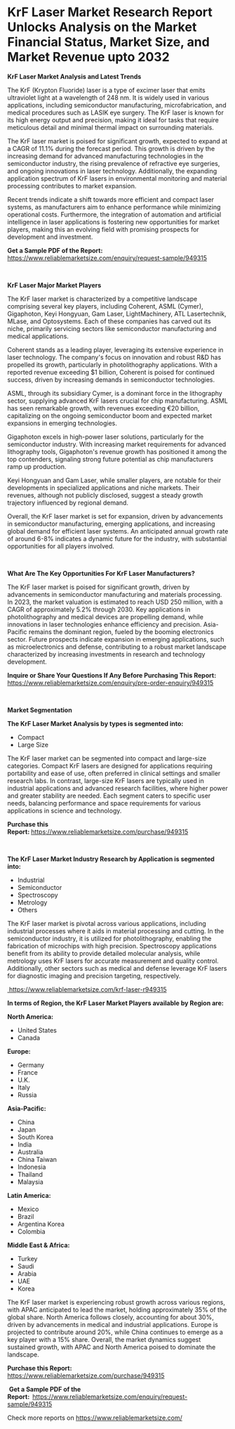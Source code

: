 <p><h1>KrF Laser Market Research Report Unlocks Analysis on the Market Financial Status, Market Size, and Market Revenue upto 2032</h1></p><p><strong>KrF Laser Market Analysis and Latest Trends</strong></p>
<p><p>The KrF (Krypton Fluoride) laser is a type of excimer laser that emits ultraviolet light at a wavelength of 248 nm. It is widely used in various applications, including semiconductor manufacturing, microfabrication, and medical procedures such as LASIK eye surgery. The KrF laser is known for its high energy output and precision, making it ideal for tasks that require meticulous detail and minimal thermal impact on surrounding materials.</p><p>The KrF laser market is poised for significant growth, expected to expand at a CAGR of 11.1% during the forecast period. This growth is driven by the increasing demand for advanced manufacturing technologies in the semiconductor industry, the rising prevalence of refractive eye surgeries, and ongoing innovations in laser technology. Additionally, the expanding application spectrum of KrF lasers in environmental monitoring and material processing contributes to market expansion. </p><p>Recent trends indicate a shift towards more efficient and compact laser systems, as manufacturers aim to enhance performance while minimizing operational costs. Furthermore, the integration of automation and artificial intelligence in laser applications is fostering new opportunities for market players, making this an evolving field with promising prospects for development and investment.</p></p>
<p><strong>Get a Sample PDF of the Report:&nbsp;</strong> <a href="https://www.reliablemarketsize.com/enquiry/request-sample/949315?utm_campaign=2276&utm_medium=2&utm_source=Github&utm_content=ia&utm_term=20022025&utm_id=krf-laser">https://www.reliablemarketsize.com/enquiry/request-sample/949315</a></p>
<p>&nbsp;</p>
<p><strong>KrF Laser Major Market Players</strong></p>
<p><p>The KrF laser market is characterized by a competitive landscape comprising several key players, including Coherent, ASML (Cymer), Gigaphoton, Keyi Hongyuan, Gam Laser, LightMachinery, ATL Lasertechnik, MLase, and Optosystems. Each of these companies has carved out its niche, primarily servicing sectors like semiconductor manufacturing and medical applications.</p><p>Coherent stands as a leading player, leveraging its extensive experience in laser technology. The company's focus on innovation and robust R&D has propelled its growth, particularly in photolithography applications. With a reported revenue exceeding $1 billion, Coherent is poised for continued success, driven by increasing demands in semiconductor technologies.</p><p>ASML, through its subsidiary Cymer, is a dominant force in the lithography sector, supplying advanced KrF lasers crucial for chip manufacturing. ASML has seen remarkable growth, with revenues exceeding €20 billion, capitalizing on the ongoing semiconductor boom and expected market expansions in emerging technologies.</p><p>Gigaphoton excels in high-power laser solutions, particularly for the semiconductor industry. With increasing market requirements for advanced lithography tools, Gigaphoton's revenue growth has positioned it among the top contenders, signaling strong future potential as chip manufacturers ramp up production.</p><p>Keyi Hongyuan and Gam Laser, while smaller players, are notable for their developments in specialized applications and niche markets. Their revenues, although not publicly disclosed, suggest a steady growth trajectory influenced by regional demand.</p><p>Overall, the KrF laser market is set for expansion, driven by advancements in semiconductor manufacturing, emerging applications, and increasing global demand for efficient laser systems. An anticipated annual growth rate of around 6-8% indicates a dynamic future for the industry, with substantial opportunities for all players involved.</p></p>
<p>&nbsp;</p>
<p><strong>What Are The Key Opportunities For KrF Laser Manufacturers?</strong></p>
<p><p>The KrF laser market is poised for significant growth, driven by advancements in semiconductor manufacturing and materials processing. In 2023, the market valuation is estimated to reach USD 250 million, with a CAGR of approximately 5.2% through 2030. Key applications in photolithography and medical devices are propelling demand, while innovations in laser technologies enhance efficiency and precision. Asia-Pacific remains the dominant region, fueled by the booming electronics sector. Future prospects indicate expansion in emerging applications, such as microelectronics and defense, contributing to a robust market landscape characterized by increasing investments in research and technology development.</p></p>
<p><strong>Inquire or Share Your Questions If Any Before Purchasing This Report:</strong> <a href="https://www.reliablemarketsize.com/enquiry/pre-order-enquiry/949315?utm_campaign=2276&utm_medium=2&utm_source=Github&utm_content=ia&utm_term=20022025&utm_id=krf-laser">https://www.reliablemarketsize.com/enquiry/pre-order-enquiry/949315</a></p>
<p>&nbsp;</p>
<p><strong>Market Segmentation</strong></p>
<p><strong>The KrF Laser Market Analysis by types is segmented into:</strong></p>
<p><ul><li>Compact</li><li>Large Size</li></ul></p>
<p><p>The KrF laser market can be segmented into compact and large-size categories. Compact KrF lasers are designed for applications requiring portability and ease of use, often preferred in clinical settings and smaller research labs. In contrast, large-size KrF lasers are typically used in industrial applications and advanced research facilities, where higher power and greater stability are needed. Each segment caters to specific user needs, balancing performance and space requirements for various applications in science and technology.</p></p>
<p><strong>Purchase this Report:&nbsp;</strong><a href="https://www.reliablemarketsize.com/purchase/949315?utm_campaign=2276&utm_medium=2&utm_source=Github&utm_content=ia&utm_term=20022025&utm_id=krf-laser">https://www.reliablemarketsize.com/purchase/949315</a></p>
<p>&nbsp;</p>
<p><strong>The KrF Laser Market Industry Research by Application is segmented into:</strong></p>
<p><ul><li>Industrial</li><li>Semiconductor</li><li>Spectroscopy</li><li>Metrology</li><li>Others</li></ul></p>
<p><p>The KrF laser market is pivotal across various applications, including industrial processes where it aids in material processing and cutting. In the semiconductor industry, it is utilized for photolithography, enabling the fabrication of microchips with high precision. Spectroscopy applications benefit from its ability to provide detailed molecular analysis, while metrology uses KrF lasers for accurate measurement and quality control. Additionally, other sectors such as medical and defense leverage KrF lasers for diagnostic imaging and precision targeting, respectively.</p></p>
<p><a href="https://www.reliablemarketsize.com/krf-laser-r949315?utm_campaign=2276&utm_medium=2&utm_source=Github&utm_content=ia&utm_term=20022025&utm_id=krf-laser">&nbsp;https://www.reliablemarketsize.com/krf-laser-r949315</a></p>
<p><strong>In terms of Region, the KrF Laser Market Players available by Region are:</strong></p>
<p>
    <p> <strong> North America: </strong>
        <ul>
            <li>United States</li>
            <li>Canada</li>
        </ul>
        </p> 
    <p> <strong> Europe: </strong>
        <ul>
            <li>Germany</li>
            <li>France</li>
            <li>U.K.</li>
            <li>Italy</li>
            <li>Russia</li>
        </ul>
        </p> 
    <p> <strong> Asia-Pacific: </strong>
        <ul>
            <li>China</li>
            <li>Japan</li>
            <li>South Korea</li>
            <li>India</li>
            <li>Australia</li>
            <li>China Taiwan</li>
            <li>Indonesia</li>
            <li>Thailand</li>
            <li>Malaysia</li>
        </ul>
        </p> 
    <p> <strong> Latin America: </strong>
        <ul>
            <li>Mexico</li>
            <li>Brazil</li>
            <li>Argentina Korea</li>
            <li>Colombia</li>
        </ul>
        </p> 
    <p> <strong> Middle East & Africa: </strong>
        <ul>
            <li>Turkey</li>
            <li>Saudi</li>
            <li>Arabia</li>
            <li>UAE</li>
            <li>Korea</li>
        </ul>
    </p>
    </p>
<p><p>The KrF laser market is experiencing robust growth across various regions, with APAC anticipated to lead the market, holding approximately 35% of the global share. North America follows closely, accounting for about 30%, driven by advancements in medical and industrial applications. Europe is projected to contribute around 20%, while China continues to emerge as a key player with a 15% share. Overall, the market dynamics suggest sustained growth, with APAC and North America poised to dominate the landscape.</p></p>
<p><strong>Purchase this Report: </strong><a href="https://www.reliablemarketsize.com/purchase/949315?utm_campaign=2276&utm_medium=2&utm_source=Github&utm_content=ia&utm_term=20022025&utm_id=krf-laser">https://www.reliablemarketsize.com/purchase/949315</a></p>
<p>&nbsp;<strong>Get a Sample PDF of the Report:&nbsp;&nbsp;</strong><a href="https://www.reliablemarketsize.com/enquiry/request-sample/949315?utm_campaign=2276&utm_medium=2&utm_source=Github&utm_content=ia&utm_term=20022025&utm_id=krf-laser">https://www.reliablemarketsize.com/enquiry/request-sample/949315</a></p>
<p><strong></strong></p>
<p>Check more reports on <a href="https://www.reliablemarketsize.com/?utm_campaign=2276&utm_medium=2&utm_source=Github&utm_content=ia&utm_term=20022025&utm_id=krf-laser">https://www.reliablemarketsize.com/</a></p>